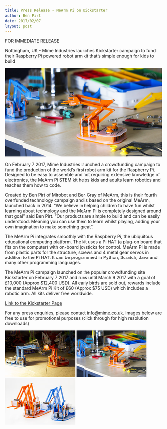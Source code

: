 ```yaml
---
title: Press Release - MeArm Pi on Kickstarter
author: Ben Pirt
date: 2017/02/07
layout: post
---
```


FOR IMMEDIATE RELEASE

Nottingham, UK - Mime Industries launches Kickstarter campaign to fund their Raspberry Pi powered robot arm kit that’s simple enough for kids to build

![MeArm Pi](/assets/blog/2017-02-07-press-release-mearm-pi-kickstarter/product-shot.jpg)

On February 7 2017, Mime Industries launched a crowdfunding campaign to fund the production of the world’s first robot arm kit for the Raspberry Pi.  Designed to be easy to assemble and not requiring extensive knowledge of electronics, the MeArm Pi STEM kit helps kids and adults learn robotics and teaches them how to code.

Created by Ben Pirt of Mirobot and Ben Gray of MeArm, this is their fourth overfunded technology campaign and is based on the original MeArm, launched back in 2014.  “We believe in helping children to have fun whilst learning about technology and the MeArm Pi is completely designed around that goal” said Ben Pirt.  “Our products are simple to build and can be easily understood. Meaning you can use them to learn whilst playing, adding your own imagination to make something great”.

The MeArm Pi integrates smoothly with the Raspberry Pi, the ubiquitous educational computing platform.  The kit uses a Pi HAT (a plug-on board that fits on the computer) with on-board joysticks for control.  MeArm Pi is made from plastic parts for the structure, screws and 4 metal gear servos in addition to the Pi HAT. It can be programmed in Python, Scratch, Java and many other programming languages.

The MeArm Pi campaign launched on the popular crowdfunding site Kickstarter on February 7 2017 and runs until March 9 2017 with a goal of £10,000 (Approx $12,400 USD). All early birds are sold out, rewards include the standard MeArm Pi Kit of £60 (Approx $75 USD) which includes a robotic arm. All kits deliver free worldwide.

[Link to the Kickstarter Page](https://www.kickstarter.com/projects/mime/mearm-pi-build-your-own-raspberry-pi-powered-robot)

For any press enquiries, please contact [info@mime.co.uk](mailto:info@mime.co.uk). Images below are free to use for promotional purposes (click through for high resolution downloads)

[![MeArm Pi](/assets/blog/2017-02-07-press-release-mearm-pi-kickstarter/mearm-pi-old-and-new-small.jpg)](/assets/blog/2017-02-07-press-release-mearm-pi-kickstarter/mearm-pi-old-and-new-large.jpg)
[![MeArm Pi](/assets/blog/2017-02-07-press-release-mearm-pi-kickstarter/mearm-pi-on-desk-small.jpg)](/assets/blog/2017-02-07-press-release-mearm-pi-kickstarter/mearm-pi-on-desk-large.jpg)
[![MeArm Pi](/assets/blog/2017-02-07-press-release-mearm-pi-kickstarter/mearm-pi-white-small.jpg)](/assets/blog/2017-02-07-press-release-mearm-pi-kickstarter/mearm-pi-white-large.jpg)